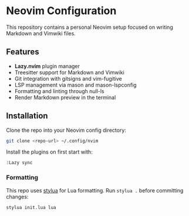 # Neovim Configuration

This repository contains a personal Neovim setup focused on writing Markdown and Vimwiki files.

## Features
- **Lazy.nvim** plugin manager
- Treesitter support for Markdown and Vimwiki
- Git integration with gitsigns and vim-fugitive
- LSP management via mason and mason-lspconfig
- Formatting and linting through null-ls
- Render Markdown preview in the terminal

## Installation
Clone the repo into your Neovim config directory:

```sh
git clone <repo-url> ~/.config/nvim
```

Install the plugins on first start with:

```vim
:Lazy sync
```

### Formatting
This repo uses [stylua](https://github.com/JohnnyMorganz/StyLua) for Lua formatting. Run `stylua .` before committing changes:

```sh
stylua init.lua lua
```

